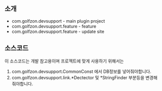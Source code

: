 ## 소개
* com.golfzon.devsupport - main plugin project
* com.golfzon.devsupport.feature - feature
* com.golfzon.devsupport.feature - update site

## 소스코드

이 소스코드는 개발 참고용이며
프로젝트에 맞게 사용하기 위해서는 

1. com.golfzon.devsupport.CommonConst 에서 DB정보를 넣어줘야합니다.
2. com.golfzon.devsupport.link.*Dectector 및 *StringFinder 부분등을 변경해줘야합니다.
